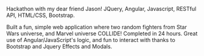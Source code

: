
Hackathon with my dear friend Jason! JQuery, Angular, Javascript, RESTful API, HTML/CSS, Bootstrap.

Built a fun, simple web application where two random fighters from Star Wars universe, and Marvel universe COLLIDE! Completed in 24 hours.
Great use of Angular/JavaScript's logic, and fun to interact with thanks to Bootstrap and Jquery Effects and Modals.
